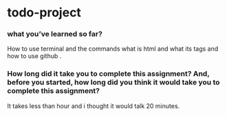 # todo-project

### what you’ve learned so far?

How to use terminal and the commands what is html and what its tags and how to use github .

### How long did it take you to complete this assignment? And, before you started, how long did you think it would take you to complete this assignment?

It takes less than hour and i thought it would talk 20 minutes.

